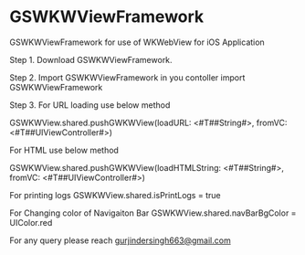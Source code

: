 # GSWKWViewFramework
GSWKWViewFramework for use of WKWebView for iOS Application

Step 1. Download  GSWKWViewFramework.

Step 2. Import GSWKWViewFramework in you contoller
import GSWKWViewFramework

Step 3. 
For URL loading use below method

GSWKWView.shared.pushGWKWView(loadURL: <#T##String#>, fromVC: <#T##UIViewController#>)

For HTML use below method

GSWKWView.shared.pushGWKWView(loadHTMLString: <#T##String#>, fromVC: <#T##UIViewController#>)

For printing logs
GSWKWView.shared.isPrintLogs = true

For  Changing color of Navigaiton Bar
GSWKWView.shared.navBarBgColor = UIColor.red

For any query please reach gurjindersingh663@gmail.com


    

